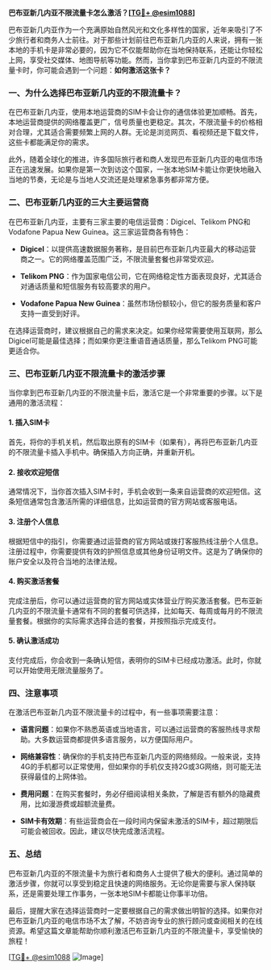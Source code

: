 **巴布亚新几内亚不限流量卡怎么激活？[[TG💪+ @esim1088](https://t.me/s/esim1088)]**

巴布亚新几内亚作为一个充满原始自然风光和文化多样性的国家，近年来吸引了不少旅行者和商务人士前往。对于那些计划前往巴布亚新几内亚的人来说，拥有一张本地的手机卡是非常必要的，因为它不仅能帮助你在当地保持联系，还能让你轻松上网，享受社交媒体、地图导航等功能。然而，当你拿到巴布亚新几内亚的不限流量卡时，你可能会遇到一个问题：**如何激活这张卡？**

### 一、为什么选择巴布亚新几内亚的不限流量卡？

在巴布亚新几内亚，使用本地运营商的SIM卡会让你的通信体验更加顺畅。首先，本地运营商提供的网络覆盖更广，信号质量也更稳定。其次，不限流量卡的价格相对合理，尤其适合需要频繁上网的人群。无论是浏览网页、看视频还是下载文件，这些卡都能满足你的需求。

此外，随着全球化的推进，许多国际旅行者和商人发现巴布亚新几内亚的电信市场正在迅速发展。如果你是第一次到访这个国家，一张本地SIM卡能让你更快地融入当地的节奏，无论是与当地人交流还是处理紧急事务都非常方便。

### 二、巴布亚新几内亚的三大主要运营商

在巴布亚新几内亚，主要有三家主要的电信运营商：Digicel、Telikom PNG和Vodafone Papua New Guinea。这三家运营商各有特色：

- **Digicel**：以提供高速数据服务著称，是目前巴布亚新几内亚最大的移动运营商之一。它的网络覆盖范围广泛，不限流量套餐也非常受欢迎。
  
- **Telikom PNG**：作为国家电信公司，它在网络稳定性方面表现良好，尤其适合对通话质量和短信服务有较高要求的用户。
  
- **Vodafone Papua New Guinea**：虽然市场份额较小，但它的服务质量和客户支持一直受到好评。

在选择运营商时，建议根据自己的需求来决定。如果你经常需要使用互联网，那么Digicel可能是最佳选择；而如果你更注重语音通话质量，那么Telikom PNG可能更适合你。

### 三、巴布亚新几内亚不限流量卡的激活步骤

当你拿到巴布亚新几内亚的不限流量卡后，激活它是一个非常重要的步骤。以下是通用的激活流程：

#### 1. 插入SIM卡
首先，将你的手机关机，然后取出原有的SIM卡（如果有），再将巴布亚新几内亚的不限流量卡插入手机中。确保插入方向正确，并重新开机。

#### 2. 接收欢迎短信
通常情况下，当你首次插入SIM卡时，手机会收到一条来自运营商的欢迎短信。这条短信通常包含激活所需的详细信息，比如运营商的官方网站或客服电话。

#### 3. 注册个人信息
根据短信中的指引，你需要通过运营商的官方网站或拨打客服热线注册个人信息。注册过程中，你需要提供有效的护照信息或其他身份证明文件。这是为了确保你的账户安全以及符合当地的法律法规。

#### 4. 购买激活套餐
完成注册后，你可以通过运营商的官方网站或实体营业厅购买激活套餐。巴布亚新几内亚的不限流量卡通常有不同的套餐可供选择，比如每天、每周或每月的不限流量套餐。根据你的实际需求选择合适的套餐，并按照指示完成支付。

#### 5. 确认激活成功
支付完成后，你会收到一条确认短信，表明你的SIM卡已经成功激活。此时，你就可以开始使用无限流量服务了。

### 四、注意事项

在激活巴布亚新几内亚不限流量卡的过程中，有一些事项需要注意：

- **语言问题**：如果你不熟悉英语或当地语言，可以通过运营商的客服热线寻求帮助。大多数运营商都提供多语言服务，以方便国际用户。
  
- **网络兼容性**：确保你的手机支持巴布亚新几内亚的网络频段。一般来说，支持4G的手机都可以正常使用，但如果你的手机仅支持2G或3G网络，则可能无法获得最佳的上网体验。

- **费用问题**：在购买套餐时，务必仔细阅读相关条款，了解是否有额外的隐藏费用，比如漫游费或超额流量费。

- **SIM卡有效期**：有些运营商会在一段时间内保留未激活的SIM卡，超过期限后可能会被回收。因此，建议尽快完成激活流程。

### 五、总结

巴布亚新几内亚的不限流量卡为旅行者和商务人士提供了极大的便利。通过简单的激活步骤，你就可以享受到稳定且快速的网络服务。无论你是需要与家人保持联系，还是需要处理工作事务，一张本地SIM卡都能让你事半功倍。

最后，提醒大家在选择运营商时一定要根据自己的需求做出明智的选择。如果你对巴布亚新几内亚的电信市场不太了解，不妨咨询专业的旅行顾问或查阅相关的在线资源。希望这篇文章能帮助你顺利激活巴布亚新几内亚的不限流量卡，享受愉快的旅程！

[[TG💪+ @esim1088](https://t.me/s/esim1088) ![Image](https://i.postimg.cc/4NQfJmqS/Snipaste-2025-05-13-00-14-12.png)]